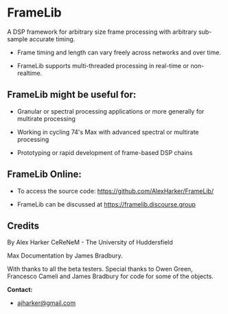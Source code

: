 FrameLib
========

A DSP framework for arbitrary size frame processing with arbitrary sub-sample accurate timing.

* Frame timing and length can vary freely across networks and over time.

* FrameLib supports multi-threaded processing in real-time or non-realtime.

FrameLib might be useful for:
---------------------------------
- Granular or spectral processing applications or more generally for multirate processing

- Working in cycling 74's Max with advanced spectral or multirate processing

- Prototyping or rapid development of frame-based DSP chains

FrameLib Online:
---------------------------------
- To access the source code: https://github.com/AlexHarker/FrameLib/

- FrameLib can be discussed at https://framelib.discourse.group

Credits
---------------------------------
By Alex Harker
CeReNeM - The University of Huddersfield

Max Documentation by James Bradbury.

With thanks to all the beta testers.
Special thanks to Owen Green, Francesco Cameli and James Bradbury for code for some of the objects.

**Contact:**

* ajharker@gmail.com
